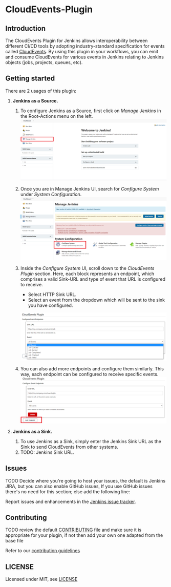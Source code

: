 # CloudEvents-Plugin

## Introduction

The CloudEvents Plugin for Jenkins allows interoperability between different CI/CD tools by adopting industry-standard specification for events called [CloudEvents](https://cloudevents.io/). By using this plugin in your workflows, you can emit and consume CloudEvents for various events in Jenkins relating to Jenkins objects (jobs, projects, queues, etc).

## Getting started

There are 2 usages of this plugin:
1. **Jenkins as a Source.**
   
    1. To configure Jenkins as a Source, first click on *Manage Jenkins* in the Root-Actions menu on the left.
        ![Manage Jenkins](public/manage_jenkins.png)
       
    2. Once you are in Manage Jenkins UI, search for *Configure System* under *System Configuration*. 
        ![Configure System](public/configure_system.png)
       
    3.  Inside the *Configure System* UI, scroll down to the *CloudEvents Plugin* section. 
        Here, each block represents an endpoint, which comprises a valid Sink-URL and type of event
        that URL is configured to receive.
        - Select HTTP Sink URL.
        - Select an event from the dropdown which will be sent to the sink you have configured.
        
        ![Configure Endpoints](public/add_endpoints.png)
          
    4. You can also add more endpoints and configure them similarly. 
        This way, each endpoint can be configured to receive specific events.
       ![Add More Endpoints](public/add_more.png)

2. **Jenkins as a Sink.**
    1. To use Jenkins as a Sink, simply enter the Jenkins Sink URL as the Sink to send CloudEvents from other systems.
    2. TODO: Jenkins Sink URL.



## Issues

TODO Decide where you're going to host your issues, the default is Jenkins JIRA, but you can also enable GitHub issues,
If you use GitHub issues there's no need for this section; else add the following line:

Report issues and enhancements in the [Jenkins issue tracker](https://issues.jenkins-ci.org/).

## Contributing

TODO review the default [CONTRIBUTING](https://github.com/jenkinsci/.github/blob/master/CONTRIBUTING.md) file and make sure it is appropriate for your plugin, if not then add your own one adapted from the base file

Refer to our [contribution guidelines](https://github.com/jenkinsci/.github/blob/master/CONTRIBUTING.md)

## LICENSE

Licensed under MIT, see [LICENSE](LICENSE.md)

